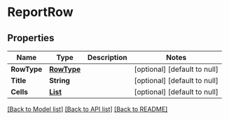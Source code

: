 # ReportRow
## Properties

| Name | Type | Description | Notes |
|------------ | ------------- | ------------- | -------------|
| **RowType** | [**RowType**](RowType.md) |  | [optional] [default to null] |
| **Title** | **String** |  | [optional] [default to null] |
| **Cells** | [**List**](ReportCell.md) |  | [optional] [default to null] |

[[Back to Model list]](../README.md#documentation-for-models) [[Back to API list]](../README.md#documentation-for-api-endpoints) [[Back to README]](../README.md)

